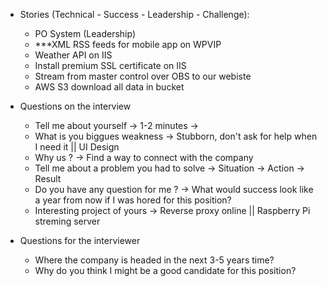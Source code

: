 * Stories (Technical - Success - Leadership - Challenge):
    - PO System (Leadership)
    - ***XML RSS feeds for mobile app on WPVIP
    - Weather API on IIS
    - Install premium SSL certificate on IIS
    - Stream from master control over OBS to our webiste
    - AWS S3 download all data in bucket

* Questions on the interview 
    - Tell me about yourself -> 1-2 minutes -> 
    - What is you biggues weakness -> Stubborn, don't ask for help when I need it || UI Design
    - Why us ? -> Find a way to connect with the company
    - Tell me about a problem you had to solve -> Situation -> Action -> Result
    - Do you have any question for me ? -> What would success look like a year from now if I was hored for this position? 
    - Interesting project of yours -> Reverse proxy online || Raspberry Pi streming server

* Questions for the interviewer
    - Where the company is headed in the next 3-5 years time?
    - Why do you think I might be a good candidate for this position?  